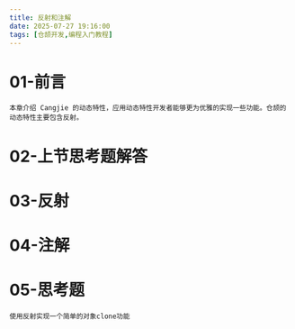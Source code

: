 ```yaml
---
title: 反射和注解
date: 2025-07-27 19:16:00 
tags: [仓颉开发,编程入门教程]
---
```



# 01-前言
    本章介绍 Cangjie 的动态特性，应用动态特性开发者能够更为优雅的实现一些功能。仓颉的动态特性主要包含反射。
# 02-上节思考题解答
# 03-反射
# 04-注解
# 05-思考题
    使用反射实现一个简单的对象clone功能
 